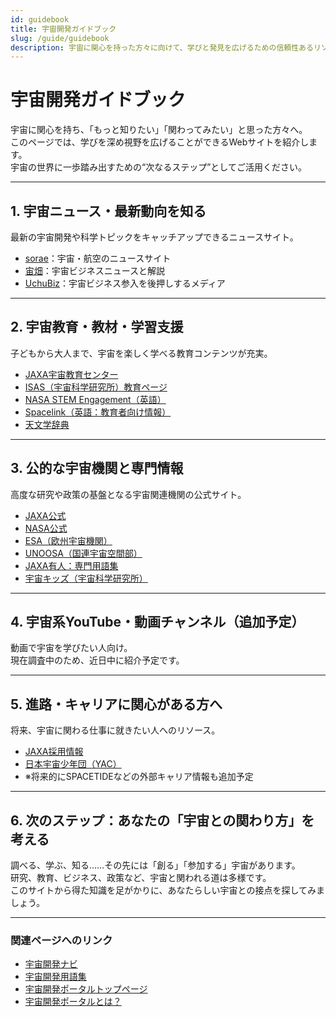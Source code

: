 ```yaml
---
id: guidebook
title: 宇宙開発ガイドブック
slug: /guide/guidebook
description: 宇宙に関心を持った方々に向けて、学びと発見を広げるための信頼性あるリソースを紹介します。
---
```


# 宇宙開発ガイドブック

宇宙に関心を持ち、「もっと知りたい」「関わってみたい」と思った方々へ。  
このページでは、学びを深め視野を広げることができるWebサイトを紹介します。  
宇宙の世界に一歩踏み出すための“次なるステップ”としてご活用ください。

---

## 1. 宇宙ニュース・最新動向を知る

最新の宇宙開発や科学トピックをキャッチアップできるニュースサイト。

- [sorae](https://sorae.info/)：宇宙・航空のニュースサイト
- [宙畑](https://sorabatake.jp/)：宇宙ビジネスニュースと解説
- [UchuBiz](https://uchubiz.com)：宇宙ビジネス参入を後押しするメディア

---

## 2. 宇宙教育・教材・学習支援

子どもから大人まで、宇宙を楽しく学べる教育コンテンツが充実。

- [JAXA宇宙教育センター](https://edu.jaxa.jp/)
- [ISAS（宇宙科学研究所）教育ページ](https://www.isas.jaxa.jp/education/)
- [NASA STEM Engagement（英語）](https://www.nasa.gov/stem)
- [Spacelink（英語：教育者向け情報）](https://www.spacelink.org/)
- [天文学辞典](https://astro-dic.jp)

---

## 3. 公的な宇宙機関と専門情報

高度な研究や政策の基盤となる宇宙関連機関の公式サイト。

- [JAXA公式](https://www.jaxa.jp/)
- [NASA公式](https://www.nasa.gov/)
- [ESA（欧州宇宙機関）](https://www.esa.int/)
- [UNOOSA（国連宇宙空間部）](https://www.unoosa.org/)
- [JAXA有人：専門用語集](https://humans-in-space.jaxa.jp/glossary/)
- [宇宙キッズ（宇宙科学研究所）](https://www.kids.isas.jaxa.jp)

---

## 4. 宇宙系YouTube・動画チャンネル（追加予定）

動画で宇宙を学びたい人向け。  
現在調査中のため、近日中に紹介予定です。

---

## 5. 進路・キャリアに関心がある方へ

将来、宇宙に関わる仕事に就きたい人へのリソース。

- [JAXA採用情報](https://www.jaxa.jp/about/employ/index_j.html)
- [日本宇宙少年団（YAC）](https://www.yac-j.or.jp/)
- ※将来的にSPACETIDEなどの外部キャリア情報も追加予定

---

## 6. 次のステップ：あなたの「宇宙との関わり方」を考える

調べる、学ぶ、知る……その先には「創る」「参加する」宇宙があります。  
研究、教育、ビジネス、政策など、宇宙と関われる道は多様です。  
このサイトから得た知識を足がかりに、あなたらしい宇宙との接点を探してみましょう。

---

### 関連ページへのリンク

- [宇宙開発ナビ](/docs/navi/intro-to-space-dev)
- [宇宙開発用語集](/docs/glossary)
- [宇宙開発ポータルトップページ](/)
- [宇宙開発ポータルとは？](/docs/intro)
